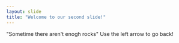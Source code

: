 ```yaml
---
layout: slide
title: "Welcome to our second slide!"
---
```

"Sometime there aren't enogh rocks"
Use the left arrow to go back!
